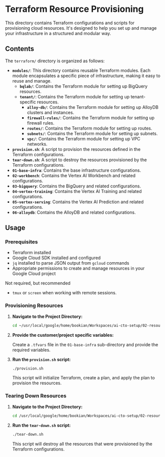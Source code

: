 # Terraform Resource Provisioning

This directory contains Terraform configurations and scripts for provisioning cloud resources. It's designed to help you set up and manage your infrastructure in a structured and modular way.

## Contents

The `terraform/` directory is organized as follows:

*   **`modules/`**: This directory contains reusable Terraform modules. Each module encapsulates a specific piece of infrastructure, making it easy to reuse and manage.
    *   **`bqlab/`**: Contains the Terraform module for setting up BigQuery resources.
    *   **`tenant/`**: Contains the Terraform module for setting up tenant-specific resources.
        *   **`alloy-db/`**: Contains the Terraform module for setting up AlloyDB clusters and instances.
        *   **`firewall-rules/`**: Contains the Terraform module for setting up firewall rules.
        *   **`routes/`**: Contains the Terraform module for setting up routes.
        *   **`subnets/`**: Contains the Terraform module for setting up subnets.
        *   **`vpc/`**: Contains the Terraform module for setting up VPC networks.
*   **`provision.sh`**: A script to provision the resources defined in the Terraform configurations.
*   **`tear-down.sh`**: A script to destroy the resources provisioned by the Terraform configurations.
*   **`01-base-infra`**: Contains the base infrastructure configurations.
*   **`02-workbench`**: Contains the Vertex AI Workbench and related configurations.
*   **`03-bigquery`**: Contains the BigQuery and related configurations.
*   **`04-vertex-training`**: Contains the Vertex AI Training and related configurations.
*   **`05-vertex-serving`**: Contains the Vertex AI Prediction and related configurations.
*   **`06-alloydb`**: Contains the AlloyDB and related configurations.

## Usage

### Prerequisites

*   Terraform installed
*   Google Cloud SDK installed and configured
*   `jq` installed to parse JSON output from `gcloud` commands
*   Appropriate permissions to create and manage resources in your Google Cloud project

Not required, but recommended
*   `tmux` or `screen` when working with remote sessions.

### Provisioning Resources

1.  **Navigate to the Project Directory:**

    ```bash
    cd ~/usr/local/google/home/bookian/Workspaces/ai-cto-setup/02-resource-provisioning/project-1
    ```

2.  **Provide the customer/project specific variables:**

    Create a `.tfvars` file in the `01-base-infra` sub-directory and provide the required variables.

3.  **Run the `provision.sh` script:**

    ```bash
    ./provision.sh
    ```

    This script will initialize Terraform, create a plan, and apply the plan to provision the resources.

### Tearing Down Resources

1.  **Navigate to the Project Directory:**

    ```bash
    cd /usr/local/google/home/bookian/Workspaces/ai-cto-setup/02-resource-provisioning/project-1/01-base-infra
    ```

2.  **Run the `tear-down.sh` script:**

    ```bash
    ./tear-down.sh
    ```

    This script will destroy all the resources that were provisioned by the Terraform configurations.